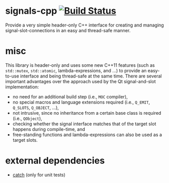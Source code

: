 signals-cpp [![Build Status](https://travis-ci.org/Kosta-Github/signals-cpp.png)](https://travis-ci.org/Kosta-Github/signals-cpp)
===========
Provide a very simple header-only C++ interface for creating and managing signal-slot-connections in an easy and thread-safe manner.

misc
====
This library is header-only and uses some new C++11 features (such as `std::mutex`, `std::atomic`, lambda-expressions, and ...) to provide an easy-to-use interface and being thread-safe at the same time. There are several important advantages over the approach used by the Qt signal-and-slot implementation:
- no need for an additional build step (i.e., `MOC` compiler),
- no special macros and language extensions required (i.e., `Q_EMIT`, `Q_SLOTS`, `Q_OBJECT`, ...),
- not intrusive, since no inheritance from a certain base class is required (i.e., `QObject`),
- checking whether the signal interface matches that of the target slot happens during compile-time, and
- free-standing functions and lambda-expressions can also be used as a target slots.
 
external dependencies
=====================
- [catch](https://github.com/philsquared/Catch) (only for unit tests)
